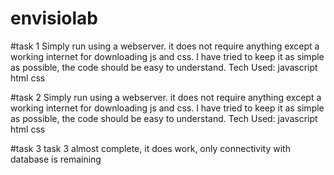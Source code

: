# envisiolab

#task 1
Simply run using a webserver. it does not require anything except a working internet for downloading js and css.
I have tried to keep it as simple as possible, the code should be easy to understand.
Tech Used:
javascript
html
css

#task 2
Simply run using a webserver. it does not require anything except a working internet for downloading js and css.
I have tried to keep it as simple as possible, the code should be easy to understand.
Tech Used:
javascript
html
css

#task 3
task 3 almost complete, it does work, only connectivity with database is remaining
